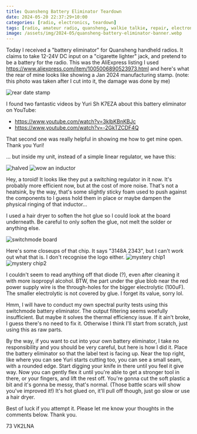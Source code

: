 ```yaml
---
title: Quansheng Battery Eliminator Teardown
date: 2024-05-20 22:37:29+10:00
categories: [radio, electronics, teardown]
tags: [radio, amateur radio, quansheng, walkie talkie, repair, electronics, DIY, battery eliminator, battery, teardown]
image: /assets/img/2024-05/quansheng-battery-eliminator-banner.webp
---
```


Today I received a "battery eliminator" for Quansheng handheld radios. It claims to take 12-24V DC input on a "cigarette lighter" jack, and pretend to be a battery for the radio. This was the AliExpress listing I used https://www.aliexpress.com/item/1005006890523973.html and here's what the rear of mine looks like showing a Jan 2024 manufacturing stamp. (note: this photo was taken after I cut into it, the damage was done by me)

![rear date stamp](/assets/img/2024-05/quansheng_battery_eliminator_rear_date_stamp.webp)

I found two fantastic videos by Yuri Sh K7EZA about this battery eliminator on YouTube:
* <https://www.youtube.com/watch?v=3klbKBnKBJc>
* <https://www.youtube.com/watch?v=-2GkTZCDF4Q>

That second one was really helpful in showing me how to get mine open. Thank you Yuri!

... but inside my unit, instead of a simple linear regulator, we have this:

![halved](/assets/img/2024-05/quansheng_battery_eliminator_internal_halves.webp)
![wow an inductor](/assets/img/2024-05/quansheng_battery_eliminator_internal_inductor.webp)

Hey, a toroid! It looks like they put a switching regulator in it now. It's probably more efficient now, but at the cost of more noise. That's not a heatsink, by the way, that's some slightly sticky foam used to push against the components to I guess hold them in place or maybe dampen the physical ringing of that inductor...

I used a hair dryer to soften the hot glue so I could look at the board underneath. Be careful to only soften the glue, not melt the solder or anything else.

![switchmode board](/assets/img/2024-05/quansheng_battery_eliminator_board.webp)

Here's some closeups of that chip. It says "3148A 2343", but I can't work out what that is. I don't recognise the logo either.
![mystery chip1](/assets/img/2024-05/quansheng_battery_eliminator_chip1.webp)
![mystery chip2](/assets/img/2024-05/quansheng_battery_eliminator_chip2.webp)

I couldn't seem to read anything off that diode (?), even after cleaning it with more isopropyl alcohol. BTW, the part under the glue blob near the red power supply wire is the through-holes for the bigger electrolytic (100uF). The smaller electrolytic is not covered by glue. I forget its value, sorry lol.

Hmm, I will have to conduct my own spectral purity tests using this switchmode battery eliminator. The output filtering seems woefully insufficient. But maybe it solves the thermal efficiency issue. If it ain't broke, I guess there's no need to fix it. Otherwise I think I'll start from scratch, just using this as raw parts.

By the way, if you want to cut into your own battery eliminator, I take no responsibility and you should be very careful, but here is how I did it. Place the battery eliminator so that the label text is facing up. Near the top right, like where you can see Yuri starts cutting too, you can see a small seam, with a rounded edge. Start digging your knife in there until you feel it give way. Now you can gently flex it until you're able to get a stronger tool in there, or your fingers, and lift the rest off. You're gonna cut the soft plastic a bit and it's gonna be messy, that's normal. (Those battle scars will show you've improved it!) It's hot glued on, it'll pull off though, just go slow or use a hair dryer.

Best of luck if you attempt it. Please let me know your thoughts in the comments below. Thank you.

73 VK2LNA
